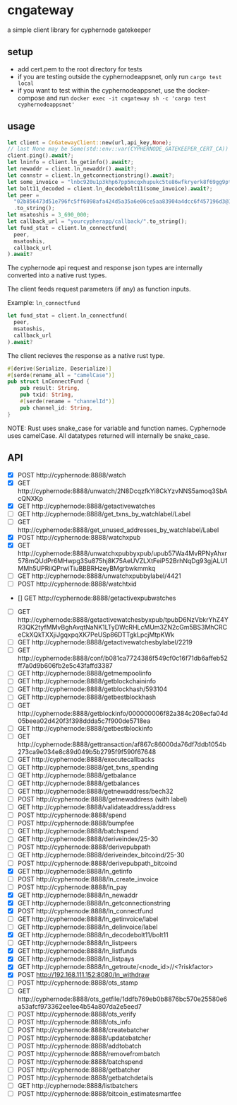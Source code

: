 # cngateway

a simple client library for cyphernode gatekeeper

## setup

- add cert.pem to the root directory for tests
- if you are testing outside the cyphernodeappsnet, only run `cargo test local`
- if you want to test within the cyphernodeappsnet, use the docker-compose and run `docker exec -it cngateway sh -c 'cargo test cyphernodeappsnet'`

## usage

```rust
let client = CnGatewayClient::new(url,api_key,None);
// last None may be Some(std::env::var(CYPHERNODE_GATEKEEPER_CERT_CA))
client.ping().await?;
let lninfo = client.ln_getinfo().await?;
let newaddr = client.ln_newaddr().await?;
let connstr = client.ln_getconnectionstring().await?;
let some_invoice = "lnbc920u1p3khp67pp5mcqxhupukc5te86wfkryerk8f69gg9ptzcep33ry94svm4wvwzqqdqqcqzzgxqyz5vqrzjqwnvuc0u4txn35cafc7w94gxvq5p3cu9dd95f7hlrh0fvs46wpvhdjx4k0kekn630gqqqqryqqqqthqqpyrzjqw8c7yfutqqy3kz8662fxutjvef7q2ujsxtt45csu0k688lkzu3ldjx4k0kekn630gqqqqryqqqqthqqpysp58nxs2nm5wphu234ggawaeul2tnpl6jqc9a0ymfhwpr64vq0k3l4s9qypqsqlkrver3pdxm0teyye0n6y5sje8u90t4j8vpxq3qjwjh9ue46cctj2nzw8fdudfec6nd0e8gx9v485ek7p624j5leeykg70wmv59y3pqqn9ulv2".to_string();
let bolt11_decoded = client.ln_decodebolt11(some_invoice).await?;
let peer =
  "02b856473d51e796fc5ff6098afa424d5a35a6e06ce5aa83904a4dcc6f457196d3@149.56.123.56:9735"
  .to_string();
let msatoshis = 3_690_000;
let callback_url = "yourcypherapp/callback/".to_string();
let fund_stat = client.ln_connectfund(
  peer, 
  msatoshis, 
  callback_url
).await?
```

The cyphernode api request and response json types are internally converted into a native rust types.

The client feeds request parameters (if any) as function inputs.

Example: `ln_connectfund`

```rust
let fund_stat = client.ln_connectfund(
  peer, 
  msatoshis, 
  callback_url
).await?
```

The client recieves the response as a native rust type.

```rust
#[derive(Serialize, Deserialize)]
#[serde(rename_all = "camelCase")]
pub struct LnConnectFund {
    pub result: String,
    pub txid: String,
    #[serde(rename = "channelId")]
    pub channel_id: String,
}
```

NOTE: Rust uses snake_case for variable and function names. Cyphernode uses camelCase. 
All datatypes returned will internally be snake_case.

## API

- [x] POST http://cyphernode:8888/watch
- [x] GET http://cyphernode:8888/unwatch/2N8DcqzfkYi8CkYzvNNS5amoq3SbAcQNXKp
- [x] GET http://cyphernode:8888/getactivewatches
- [ ] GET http://cyphernode:8888/get_txns_by_watchlabel/Label
- [ ] GET http://cyphernode:8888/get_unused_addresses_by_watchlabel/Label
- [x] POST http://cyphernode:8888/watchxpub
- [x] GET http://cyphernode:8888/unwatchxpubbyxpub/upub57Wa4MvRPNyAhxr578mQUdPr6MHwpg3Su875hj8K75AeUVZLXtFeiP52BrhNqDg93gjALU1MMh5UPRiiQPrwiTiuBBBRHzeyBMgrbwkmmkq
- [ ] GET http://cyphernode:8888/unwatchxpubbylabel/4421
- [ ] POST http://cyphernode:8888/watchtxid
- [] GET http://cyphernode:8888/getactivexpubwatches
- [ ] GET http://cyphernode:8888/getactivewatchesbyxpub/tpubD6NzVbkrYhZ4YR3QK2tyfMMvBghAvqtNaNK1LTyDWcRHLcMUm3ZN2cGm5BS3MhCRCeCkXQkTXXjiJgqxpqXK7PeUSp86DTTgkLpcjMtpKWk
- [ ] GET http://cyphernode:8888/getactivewatchesbylabel/2219
- [ ] GET http://cyphernode:8888/conf/b081ca7724386f549cf0c16f71db6affeb52ff7a0d9b606fb2e5c43faffd3387
- [ ] GET http://cyphernode:8888/getmempoolinfo
- [ ] GET http://cyphernode:8888/getblockchaininfo
- [ ] GET http://cyphernode:8888/getblockhash/593104
- [ ] GET http://cyphernode:8888/getbestblockhash
- [ ] GET http://cyphernode:8888/getblockinfo/000000006f82a384c208ecfa04d05beea02d420f3f398ddda5c7f900de5718ea
- [ ] GET http://cyphernode:8888/getbestblockinfo
- [ ] GET http://cyphernode:8888/gettransaction/af867c86000da76df7ddb1054b273ca9e034e8c89d049b5b2795f9f590f67648
- [ ] GET http://cyphernode:8888/executecallbacks
- [ ] GET http://cyphernode:8888/get_txns_spending
- [ ] GET http://cyphernode:8888/getbalance
- [ ] GET http://cyphernode:8888/getbalances
- [ ] GET http://cyphernode:8888/getnewaddress/bech32
- [ ] POST http://cyphernode:8888/getnewaddress (with label)
- [ ] GET http://cyphernode:8888/validateaddress/address
- [ ] POST http://cyphernode:8888/spend
- [ ] POST http://cyphernode:8888/bumpfee
- [ ] GET http://cyphernode:8888/batchspend
- [ ] GET http://cyphernode:8888/deriveindex/25-30
- [ ] POST http://cyphernode:8888/derivepubpath
- [ ] GET http://cyphernode:8888/deriveindex_bitcoind/25-30
- [ ] POST http://cyphernode:8888/derivepubpath_bitcoind
- [x] GET http://cyphernode:8888/ln_getinfo
- [ ] POST http://cyphernode:8888/ln_create_invoice
- [ ] POST http://cyphernode:8888/ln_pay
- [x] GET http://cyphernode:8888/ln_newaddr
- [x] GET http://cyphernode:8888/ln_getconnectionstring
- [x] POST http://cyphernode:8888/ln_connectfund
- [ ] GET http://cyphernode:8888/ln_getinvoice/label
- [ ] GET http://cyphernode:8888/ln_delinvoice/label
- [x] GET http://cyphernode:8888/ln_decodebolt11/bolt11
- [ ] GET http://cyphernode:8888/ln_listpeers
- [x] GET http://cyphernode:8888/ln_listfunds
- [x] GET http://cyphernode:8888/ln_listpays
- [x] GET http://cyphernode:8888/ln_getroute/<node_id>/<msatoshi>/<?riskfactor>
- [x] POST http://192.168.111.152:8080/ln_withdraw
- [ ] POST http://cyphernode:8888/ots_stamp
- [ ] GET http://cyphernode:8888/ots_getfile/1ddfb769eb0b8876bc570e25580e6a53afcf973362ee1ee4b54a807da2e5eed7
- [ ] POST http://cyphernode:8888/ots_verify
- [ ] POST http://cyphernode:8888/ots_info
- [ ] POST http://cyphernode:8888/createbatcher
- [ ] POST http://cyphernode:8888/updatebatcher
- [ ] POST http://cyphernode:8888/addtobatch
- [ ] POST http://cyphernode:8888/removefrombatch
- [ ] POST http://cyphernode:8888/batchspend
- [ ] POST http://cyphernode:8888/getbatcher
- [ ] POST http://cyphernode:8888/getbatchdetails
- [ ] GET http://cyphernode:8888/listbatchers
- [ ] POST http://cyphernode:8888/bitcoin_estimatesmartfee
